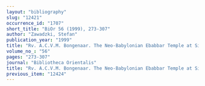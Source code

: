 ```yaml
---
layout: "bibliography"
slug: "12421"
occurrence_id: "1707"
short_title: "BiOr 56 (1999), 273-307"
author: "Zawadzki, Stefan"
publication_year: "1999"
title: "Rv. A.C.V.M. Bongenaar. The Neo-Babylonian Ebabbar Temple at Sippar: its Administration and its Prosopography, PIHANS 80 (Leiden 1997)"
volume_no_: "56"
pages: "273-307"
journal: "Bibliotheca Orientalis"
title: "Rv. A.C.V.M. Bongenaar. The Neo-Babylonian Ebabbar Temple at Sippar: its Administration and its Prosopography, PIHANS 80 (Leiden 1997)"
previous_item: "12424"
---
```

